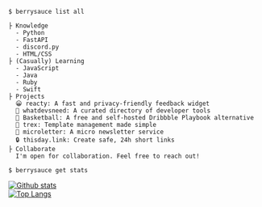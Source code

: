 ```
$ berrysauce list all

├ Knowledge
  - Python
  - FastAPI
  - discord.py
  - HTML/CSS
├ (Casually) Learning
  - JavaScript
  - Java
  - Ruby
  - Swift
├ Projects
  😀 reacty: A fast and privacy-friendly feedback widget
  🧰 whatdevsneed: A curated directory of developer tools
  🏀 Basketball: A free and self-hosted Dribbble Playbook alternative
  🦖 trex: Template management made simple
  📨 microletter: A micro newsletter service
  🔒 thisday.link: Create safe, 24h short links
├ Collaborate
  I'm open for collaboration. Feel free to reach out!

$ berrysauce get stats
```
[![Github stats](https://github-readme-stats.vercel.app/api?username=berrysauce&show_icons=true&theme=dark)](https://github.com/anuraghazra/github-readme-stats)\
[![Top Langs](https://github-readme-stats.vercel.app/api/top-langs/?username=berrysauce&layout=compact&theme=dark)](https://github.com/anuraghazra/github-readme-stats)
